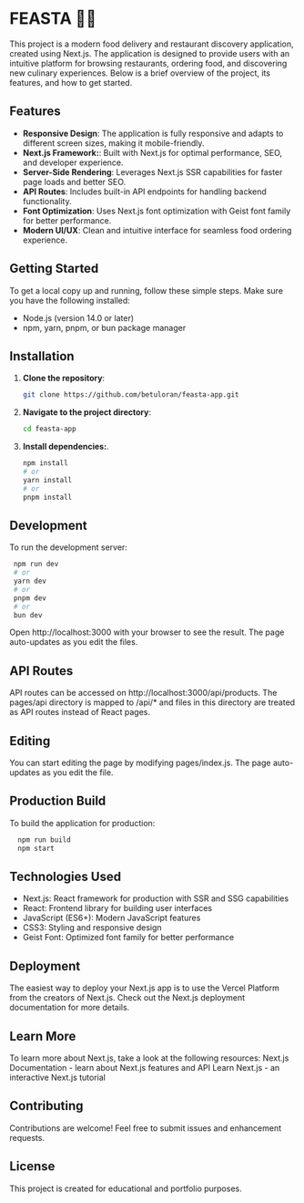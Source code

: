 # FEASTA 👩‍💻
This project is a modern food delivery and restaurant discovery application, created using Next.js. The application is designed to provide users with an intuitive platform for browsing restaurants, ordering food, and discovering new culinary experiences. Below is a brief overview of the project, its features, and how to get started.

## Features 
- **Responsive Design**: The application is fully responsive and adapts to different screen sizes, making it mobile-friendly.
- **Next.js Framework:**: Built with Next.js for optimal performance, SEO, and developer experience.
- **Server-Side Rendering**: Leverages Next.js SSR capabilities for faster page loads and better SEO.
- **API Routes**: Includes built-in API endpoints for handling backend functionality.
- **Font Optimization**: Uses Next.js font optimization with Geist font family for better performance.
- **Modern UI/UX**: Clean and intuitive interface for seamless food ordering experience.

## Getting Started
To get a local copy up and running, follow these simple steps.
Make sure you have the following installed:

- Node.js (version 14.0 or later)
- npm, yarn, pnpm, or bun package manager

## Installation

1. **Clone the repository**:
    ```bash
    git clone https://github.com/betuloran/feasta-app.git
    ```
2. **Navigate to the project directory**:
    ```bash
    cd feasta-app
    ```
3. **Install dependencies:**.
    ```bash
    npm install
    # or
    yarn install
    # or
    pnpm install
    ```

## Development
To run the development server:
   ```bash
    npm run dev
    # or
    yarn dev
    # or
    pnpm dev
    # or
    bun dev
   ```
  Open http://localhost:3000 with your browser to see the result. The page auto-updates as you edit the files.

## API Routes
API routes can be accessed on http://localhost:3000/api/products. The pages/api directory is mapped to /api/* and files in this directory are treated as API routes instead of React pages.

## Editing
You can start editing the page by modifying pages/index.js. The page auto-updates as you edit the file.

## Production Build
To build the application for production:
  ```bash
    npm run build
    npm start
   ```

## Technologies Used
- Next.js: React framework for production with SSR and SSG capabilities
- React: Frontend library for building user interfaces
- JavaScript (ES6+): Modern JavaScript features
- CSS3: Styling and responsive design
- Geist Font: Optimized font family for better performance

## Deployment
The easiest way to deploy your Next.js app is to use the Vercel Platform from the creators of Next.js.
Check out the Next.js deployment documentation for more details.

## Learn More
To learn more about Next.js, take a look at the following resources:
Next.js Documentation - learn about Next.js features and API
Learn Next.js - an interactive Next.js tutorial

## Contributing
Contributions are welcome! Feel free to submit issues and enhancement requests.

## License
This project is created for educational and portfolio purposes.
